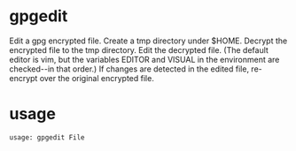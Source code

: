 # gpgedit

Edit a gpg encrypted file.  Create a tmp directory under $HOME.  Decrypt the encrypted file to the tmp directory.  Edit the decrypted file.  (The default editor is vim, but the variables EDITOR and VISUAL in the environment are checked--in that order.)  If changes are detected in the edited file, re-encrypt over the original encrypted file.

# usage

```usage: gpgedit File```
